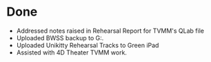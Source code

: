 # Done

- Addressed notes raised in Rehearsal Report for TVMM's QLab file
- Uploaded BWSS backup to G:.
- Uploaded Unikitty Rehearsal Tracks to Green iPad
- Assisted with 4D Theater TVMM work.
